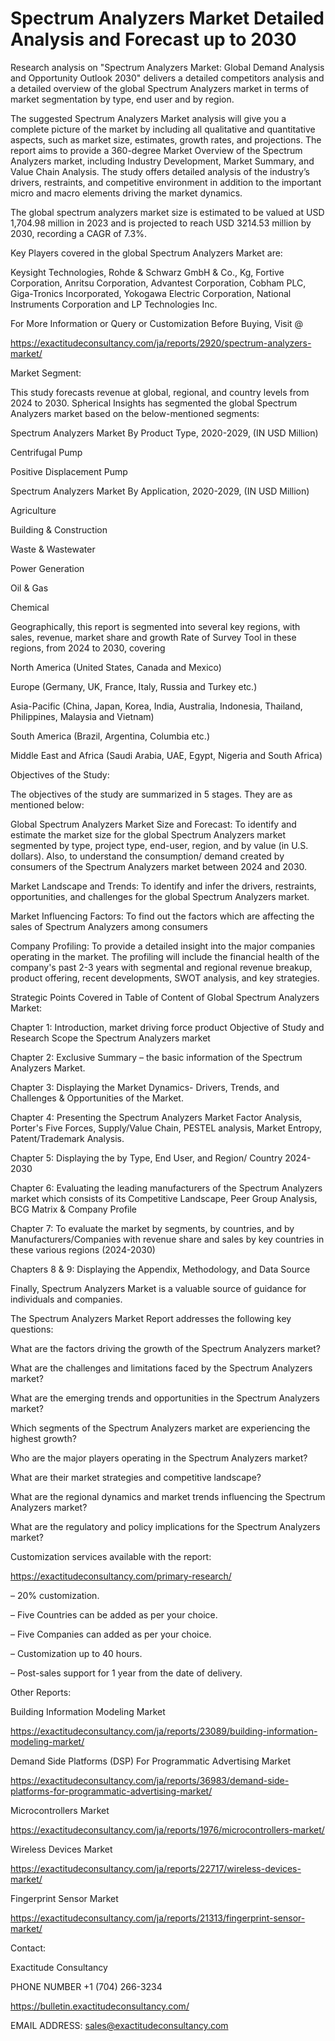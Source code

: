 # Spectrum Analyzers Market Detailed Analysis and Forecast up to 2030

Research analysis on "Spectrum Analyzers Market: Global Demand Analysis and Opportunity Outlook 2030" delivers a detailed competitors analysis and a detailed overview of the global Spectrum Analyzers market in terms of market segmentation by type, end user and by region.

The suggested Spectrum Analyzers Market analysis will give you a complete picture of the market by including all qualitative and quantitative aspects, such as market size, estimates, growth rates, and projections. The report aims to provide a 360-degree Market Overview of the Spectrum Analyzers market, including Industry Development, Market Summary, and Value Chain Analysis. The study offers detailed analysis of the industry’s drivers, restraints, and competitive environment in addition to the important micro and macro elements driving the market dynamics.

The global spectrum analyzers market size is estimated to be valued at USD 1,704.98 million in 2023 and is projected to reach USD 3214.53 million by 2030, recording a CAGR of 7.3%.

Key Players covered in the global Spectrum Analyzers Market are:

Keysight Technologies, Rohde & Schwarz GmbH & Co., Kg, Fortive Corporation, Anritsu Corporation, Advantest Corporation, Cobham PLC, Giga-Tronics Incorporated, Yokogawa Electric Corporation, National Instruments Corporation and LP Technologies Inc.

For More Information or Query or Customization Before Buying, Visit @

https://exactitudeconsultancy.com/ja/reports/2920/spectrum-analyzers-market/

Market Segment:

This study forecasts revenue at global, regional, and country levels from 2024 to 2030. Spherical Insights has segmented the global Spectrum Analyzers market based on the below-mentioned segments:

Spectrum Analyzers Market By Product Type, 2020-2029, (IN USD Million)

Centrifugal Pump

Positive Displacement Pump

Spectrum Analyzers Market By Application, 2020-2029, (IN USD Million)

Agriculture

Building & Construction

Waste & Wastewater

Power Generation

Oil & Gas

Chemical

Geographically, this report is segmented into several key regions, with sales, revenue, market share and growth Rate of Survey Tool in these regions, from 2024 to 2030, covering

North America (United States, Canada and Mexico)

Europe (Germany, UK, France, Italy, Russia and Turkey etc.)

Asia-Pacific (China, Japan, Korea, India, Australia, Indonesia, Thailand, Philippines, Malaysia and Vietnam)

South America (Brazil, Argentina, Columbia etc.)

Middle East and Africa (Saudi Arabia, UAE, Egypt, Nigeria and South Africa)

Objectives of the Study:

The objectives of the study are summarized in 5 stages. They are as mentioned below:

Global Spectrum Analyzers Market Size and Forecast: To identify and estimate the market size for the global Spectrum Analyzers market segmented by type, project type, end-user, region, and by value (in U.S. dollars). Also, to understand the consumption/ demand created by consumers of the Spectrum Analyzers market between 2024 and 2030.

Market Landscape and Trends: To identify and infer the drivers, restraints, opportunities, and challenges for the global Spectrum Analyzers market.

Market Influencing Factors: To find out the factors which are affecting the sales of Spectrum Analyzers among consumers

Company Profiling: To provide a detailed insight into the major companies operating in the market. The profiling will include the financial health of the company's past 2-3 years with segmental and regional revenue breakup, product offering, recent developments, SWOT analysis, and key strategies.

Strategic Points Covered in Table of Content of Global Spectrum Analyzers Market:

Chapter 1: Introduction, market driving force product Objective of Study and Research Scope the Spectrum Analyzers market

Chapter 2: Exclusive Summary – the basic information of the Spectrum Analyzers Market.

Chapter 3: Displaying the Market Dynamics- Drivers, Trends, and Challenges & Opportunities of the Market.

Chapter 4: Presenting the Spectrum Analyzers Market Factor Analysis, Porter's Five Forces, Supply/Value Chain, PESTEL analysis, Market Entropy, Patent/Trademark Analysis.

Chapter 5: Displaying the by Type, End User, and Region/ Country 2024-2030

Chapter 6: Evaluating the leading manufacturers of the Spectrum Analyzers market which consists of its Competitive Landscape, Peer Group Analysis, BCG Matrix & Company Profile

Chapter 7: To evaluate the market by segments, by countries, and by Manufacturers/Companies with revenue share and sales by key countries in these various regions (2024-2030)

Chapters 8 & 9: Displaying the Appendix, Methodology, and Data Source

Finally, Spectrum Analyzers Market is a valuable source of guidance for individuals and companies.

The Spectrum Analyzers Market Report addresses the following key questions:

What are the factors driving the growth of the Spectrum Analyzers market?

What are the challenges and limitations faced by the Spectrum Analyzers market?

What are the emerging trends and opportunities in the Spectrum Analyzers market?

Which segments of the Spectrum Analyzers market are experiencing the highest growth?

Who are the major players operating in the Spectrum Analyzers market?

What are their market strategies and competitive landscape?

What are the regional dynamics and market trends influencing the Spectrum Analyzers market?

What are the regulatory and policy implications for the Spectrum Analyzers market?

Customization services available with the report:

https://exactitudeconsultancy.com/primary-research/

– 20% customization.

– Five Countries can be added as per your choice.

– Five Companies can added as per your choice.

– Customization up to 40 hours.

– Post-sales support for 1 year from the date of delivery.

Other Reports:

Building Information Modeling Market

https://exactitudeconsultancy.com/ja/reports/23089/building-information-modeling-market/

Demand Side Platforms (DSP) For Programmatic Advertising Market

https://exactitudeconsultancy.com/ja/reports/36983/demand-side-platforms-for-programmatic-advertising-market/

Microcontrollers Market

https://exactitudeconsultancy.com/ja/reports/1976/microcontrollers-market/

Wireless Devices Market

https://exactitudeconsultancy.com/ja/reports/22717/wireless-devices-market/

Fingerprint Sensor Market

https://exactitudeconsultancy.com/ja/reports/21313/fingerprint-sensor-market/

Contact:

Exactitude Consultancy

PHONE NUMBER +1 (704) 266-3234

https://bulletin.exactitudeconsultancy.com/

EMAIL ADDRESS: sales@exactitudeconsultancy.com
